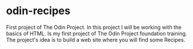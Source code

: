# odin-recipes
First project of The Odin Project.
In this project I will be working with the basics of HTML. Is my first project of The Odin Project foundation training.
The project's idea is to build a web site where you will find some Recipes. 
